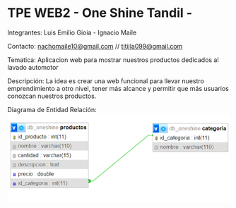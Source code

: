 # TPE WEB2 - One Shine Tandil - 

Integrantes: Luis Emilio Gioia - Ignacio Maile

Contacto: nachomaile10@gmail.com // titijla099@gmail.com

Tematica: Aplicacion web para mostrar nuestros productos dedicados al lavado automotor

Descripción: La idea es crear una web funcional para llevar nuestro emprendimiento a otro nivel, tener más alcance y permitir que más usuarios conozcan nuestros productos.

Diagrama de Entidad Relación: ![Screenshot de el Diagrama de Entidad/Relación de la base de datos de nuestra app web](https://github.com/titijla099/TPE-WEB2/blob/main/image.png)
